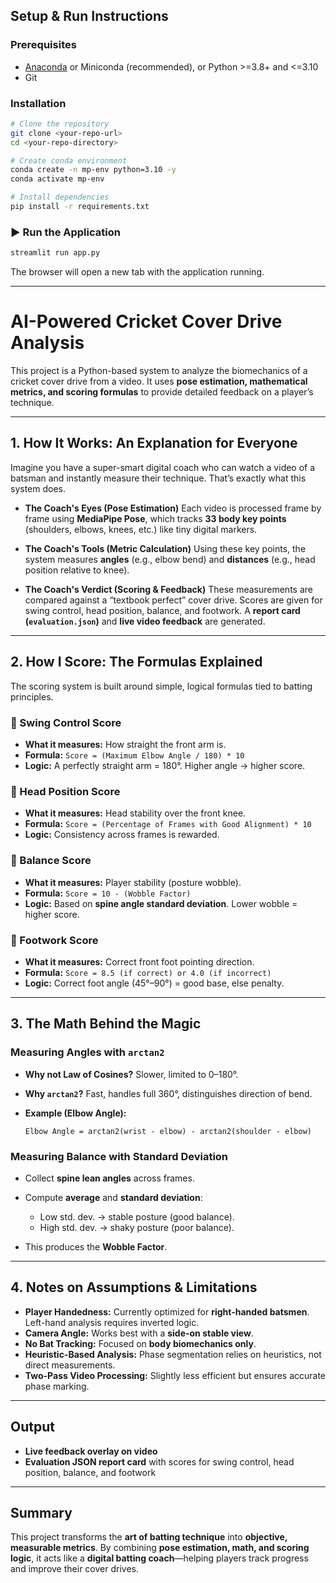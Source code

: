 ## Setup & Run Instructions

###  Prerequisites

* [Anaconda](https://www.anaconda.com/) or Miniconda (recommended), or Python >=3.8+ and <=3.10
* Git

### Installation

```bash
# Clone the repository
git clone <your-repo-url>
cd <your-repo-directory>

# Create conda environment
conda create -n mp-env python=3.10 -y
conda activate mp-env

# Install dependencies
pip install -r requirements.txt
```

### ▶ Run the Application

```bash
streamlit run app.py
```

The browser will open a new tab with the application running.

---





# AI-Powered Cricket Cover Drive Analysis

This project is a Python-based system to analyze the biomechanics of a cricket cover drive from a video. It uses **pose estimation, mathematical metrics, and scoring formulas** to provide detailed feedback on a player’s technique.

---

## 1. How It Works: An Explanation for Everyone

Imagine you have a super-smart digital coach who can watch a video of a batsman and instantly measure their technique. That’s exactly what this system does.

* **The Coach's Eyes (Pose Estimation)**
  Each video is processed frame by frame using **MediaPipe Pose**, which tracks **33 body key points** (shoulders, elbows, knees, etc.) like tiny digital markers.

* **The Coach's Tools (Metric Calculation)**
  Using these key points, the system measures **angles** (e.g., elbow bend) and **distances** (e.g., head position relative to knee).

* **The Coach's Verdict (Scoring & Feedback)**
  These measurements are compared against a “textbook perfect” cover drive. Scores are given for swing control, head position, balance, and footwork.
  A **report card (`evaluation.json`)** and **live video feedback** are generated.

---

## 2. How I Score: The Formulas Explained

The scoring system is built around simple, logical formulas tied to batting principles.

### 🔹 Swing Control Score

* **What it measures:** How straight the front arm is.
* **Formula:**
  `Score = (Maximum Elbow Angle / 180) * 10`
* **Logic:** A perfectly straight arm = 180°. Higher angle → higher score.

### 🔹 Head Position Score

* **What it measures:** Head stability over the front knee.
* **Formula:**
  `Score = (Percentage of Frames with Good Alignment) * 10`
* **Logic:** Consistency across frames is rewarded.

### 🔹 Balance Score

* **What it measures:** Player stability (posture wobble).
* **Formula:**
  `Score = 10 - (Wobble Factor)`
* **Logic:** Based on **spine angle standard deviation**. Lower wobble = higher score.

### 🔹 Footwork Score

* **What it measures:** Correct front foot pointing direction.
* **Formula:**
  `Score = 8.5 (if correct) or 4.0 (if incorrect)`
* **Logic:** Correct foot angle (45°–90°) = good base, else penalty.

---

## 3. The Math Behind the Magic

### Measuring Angles with `arctan2`

* **Why not Law of Cosines?** Slower, limited to 0–180°.
* **Why `arctan2`?** Fast, handles full 360°, distinguishes direction of bend.
* **Example (Elbow Angle):**

  ```
  Elbow Angle = arctan2(wrist - elbow) - arctan2(shoulder - elbow)
  ```

### Measuring Balance with Standard Deviation

* Collect **spine lean angles** across frames.
* Compute **average** and **standard deviation**:

  * Low std. dev. → stable posture (good balance).
  * High std. dev. → shaky posture (poor balance).
* This produces the **Wobble Factor**.

---



## 4. Notes on Assumptions & Limitations

* **Player Handedness:** Currently optimized for **right-handed batsmen**. Left-hand analysis requires inverted logic.
* **Camera Angle:** Works best with a **side-on stable view**.
* **No Bat Tracking:** Focused on **body biomechanics only**.
* **Heuristic-Based Analysis:** Phase segmentation relies on heuristics, not direct measurements.
* **Two-Pass Video Processing:** Slightly less efficient but ensures accurate phase marking.

---

##  Output

* **Live feedback overlay on video**
* **Evaluation JSON report card** with scores for swing control, head position, balance, and footwork

---

## Summary

This project transforms the **art of batting technique** into **objective, measurable metrics**. By combining **pose estimation, math, and scoring logic**, it acts like a **digital batting coach**—helping players track progress and improve their cover drives.
